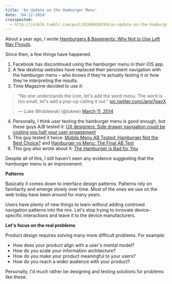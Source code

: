 ```yaml
---
title: 'An Update on the Hamburger Menu'
date: '04-12-2014'
crossposted:
  - http://jxnblk.tumblr.com/post/82486816704/an-update-on-the-hamburger-menu
---
```


About a year ago, I wrote [Hamburgers &amp; Basements: Why Not to Use Left Nav Flyouts](http://jxnblk.tumblr.com/post/36218805036/hamburgers-basements-why-not-to-use-left-nav-flyouts).

Since then, a few things have happened.

1. Facebook has discontinued using the hamburger menu in their iOS app.
2. A few desktop websites have replaced their persistent navigation with the hamburger menu – who knows if they're actually testing it or how they're interpreting the results.
3. Time Magazine decided to use it:

> "No one understands the icon, let's add the word menu. The word is too small, let's add a pop-up calling it out." [pic.twitter.com/Jargi7gavX](http://t.co/Jargi7gavX)
> 
> — Luke Wroblewski (@lukew) [March 11, 2014](https://twitter.com/lukew/statuses/443425041795928064)

4. Personally, I think user testing the hamburger menu is good enough, but these guys A/B tested it:&nbsp;[UX designers: Side drawer navigation could be costing you half your user engagement](http://thenextweb.com/dd/2014/04/08/ux-designers-side-drawer-navigation-costing-half-user-engagement/)
5. This guy tested it twice:&nbsp;[Mobile Menu AB Tested: Hamburger Not the Best Choice?](http://exisweb.net/mobile-menu-abtest)&nbsp;and&nbsp;[Hamburger vs Menu: The Final AB Test](http://exisweb.net/menu-eats-hamburger)
6. This guy also wrote about it:&nbsp;[The Hamburger is Bad for You](http://mor10.com/hamburger-bad/)

Despite all of this, I still haven't seen any evidence suggesting that the hamburger menu is an improvement.

**Patterns**

Basically it comes down to interface design patterns.&nbsp;Patterns rely on familiarity and emerge slowly over time.&nbsp;Most of the ones we use on the web today have been around for many years.

Users have plenty of new things to learn without adding contrived navigation patterns into the mix.&nbsp;Let's stop trying to innovate device-specific interactions and leave it to the device manufacturers.

**Let's focus on the real problems**

Product design requires solving many more difficult problems.
For example:

* How does your product align with a user's mental model?
* How do you scale your information architecture?
* How do you make your product meaningful to your users?
* How do you reach a wider audience with your product?

Personally, I'd much rather be designing and testing solutions for problems like these.

